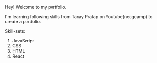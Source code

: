 Hey! Welcome to my portfolio.

I'm learning following skills from Tanay Pratap on Youtube(neogcamp) to create a portfolio.

Skill-sets:

1. JavaScript
1. CSS
1. HTML
1. React